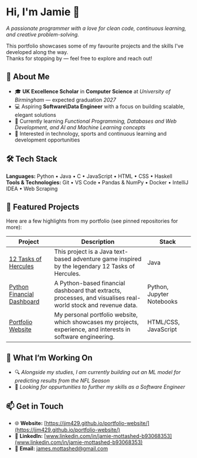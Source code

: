 # Hi, I'm Jamie 👋  
*A passionate programmer with a love for clean code, continuous learning, and creative problem-solving.*

This portfolio showcases some of my favourite projects and the skills I've developed along the way.  
Thanks for stopping by — feel free to explore and reach out!


## 🧠 About Me
- 🎓 **UK Excellence Scholar** in **Computer Science** at *University of Birmingham* — expected graduation *2027*  
- 💻 Aspiring **Software\Data Engineer** with a focus on building scalable, elegant solutions  
- 🌱 Currently learning *Functional Programming, Databases and Web Development, and AI and Machine Learning concepts*  
- 🧩 Interested in technology, sports and continuous learning and development opportunities



## 🛠️ Tech Stack
**Languages:** Python • Java • C • JavaScript • HTML • CSS • Haskell  
**Tools & Technologies:** Git • VS Code • Pandas & NumPy • Docker • IntelliJ IDEA • Web Scraping


## 🚀 Featured Projects
Here are a few highlights from my portfolio (see pinned repositories for more):

| Project | Description | Stack |
|----------|--------------|-------------|
| [12 Tasks of Hercules](https://github.com/JJM429/12-Tasks-of-Hercules-text-game) | This project is a Java text-based adventure game inspired by the legendary 12 Tasks of Hercules. | Java |
| [Python Financial Dashboard](https://github.com/JJM429/Financial-Dashboard-Python) | A Python-based financial dashboard that extracts, processes, and visualises real-world stock and revenue data. | Python, Jupyter Notebooks |
| [Portfolio Website](https://github.com/JJM429/portfolio-website) | My personal portfolio website, which showcases my projects, experience, and interests in software engineering. | HTML/CSS, JavaScript |



## 🎯 What I’m Working On
- 🔍 *Alongside my studies, I am currently building out an ML model for predicting results from the NFL Season*  
- 📘 *Looking for oppurtunities to further my skills as a Software Engineer*  



## 📫 Get in Touch
- 🌐 **Website:** [https://jjm429.github.io/portfolio-website/](https://jjm429.github.io/portfolio-website/)  
- 💼 **LinkedIn:** [www.linkedin.com/in/jamie-mottashed-b93068353](www.linkedin.com/in/jamie-mottashed-b93068353)  
- 📧 **Email:** james.mottashed@gmail.com




<!--
**JJM429/JJM429** is a ✨ _special_ ✨ repository because its `README.md` (this file) appears on your GitHub profile.

Here are some ideas to get you started:

- 🔭 I’m currently working on ...
- 🌱 I’m currently learning ...
- 👯 I’m looking to collaborate on ...
- 🤔 I’m looking for help with ...
- 💬 Ask me about ...
- 📫 How to reach me: ...
- 😄 Pronouns: ...
- ⚡ Fun fact: ...
-->
